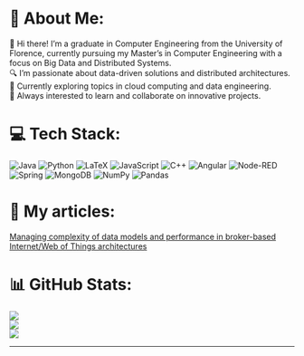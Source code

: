 # 💫 About Me:
👋 Hi there! I’m a graduate in Computer Engineering from the University of Florence, currently pursuing my Master’s in Computer Engineering with a focus on Big Data and Distributed Systems.<br>🔍 I’m passionate about data-driven solutions and distributed architectures.<br>🌱 Currently exploring topics in cloud computing and data engineering.<br>🚀 Always interested to learn and collaborate on innovative projects. <br>


# 💻 Tech Stack:
![Java](https://img.shields.io/badge/java-%23ED8B00.svg?style=for-the-badge&logo=openjdk&logoColor=white) ![Python](https://img.shields.io/badge/python-3670A0?style=for-the-badge&logo=python&logoColor=ffdd54) ![LaTeX](https://img.shields.io/badge/latex-%23008080.svg?style=for-the-badge&logo=latex&logoColor=white) ![JavaScript](https://img.shields.io/badge/javascript-%23323330.svg?style=for-the-badge&logo=javascript&logoColor=%23F7DF1E) ![C++](https://img.shields.io/badge/c++-%2300599C.svg?style=for-the-badge&logo=c%2B%2B&logoColor=white) ![Angular](https://img.shields.io/badge/angular-%23DD0031.svg?style=for-the-badge&logo=angular&logoColor=white) ![Node-RED](https://img.shields.io/badge/Node--RED-%238F0000.svg?style=for-the-badge&logo=node-red&logoColor=white) ![Spring](https://img.shields.io/badge/spring-%236DB33F.svg?style=for-the-badge&logo=spring&logoColor=white) ![MongoDB](https://img.shields.io/badge/MongoDB-%234ea94b.svg?style=for-the-badge&logo=mongodb&logoColor=white) ![NumPy](https://img.shields.io/badge/numpy-%23013243.svg?style=for-the-badge&logo=numpy&logoColor=white) ![Pandas](https://img.shields.io/badge/pandas-%23150458.svg?style=for-the-badge&logo=pandas&logoColor=white)

# 📝 My articles:
[Managing complexity of data models and performance in broker-based Internet/Web of Things architectures]([https://example.com/article](https://www.sciencedirect.com/science/article/pii/S2542660523001579))
# 📊 GitHub Stats:
![](https://github-readme-stats.vercel.app/api?username=AlbertoGiovannoni&theme=gotham&hide_border=false&include_all_commits=false&count_private=false)<br/>
![](https://github-readme-streak-stats.herokuapp.com/?user=AlbertoGiovannoni&theme=gotham&hide_border=false)<br/>
![](https://github-readme-stats.vercel.app/api/top-langs/?username=AlbertoGiovannoni&theme=gotham&hide_border=false&include_all_commits=false&count_private=false&layout=compact)

---

<!-- Proudly created with GPRM ( https://gprm.itsvg.in ) -->
